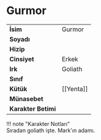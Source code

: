 # Gurmor   
  
<div class="grid" markdown>  
  
|  |  |  
|---|---|  
| **İsim** | Gurmor |  
| **Soyadı** |  |  
| **Hizip** |  |  
| **Cinsiyet** | Erkek |  
| **Irk** | Goliath |  
| **Sınıf** |  |  
| **Kütük** | [[Yenta]] |  
| **Münasebet** |  |  
| **Karakter Betimi** |  |  
  
  
!!! note "Karakter Notları"  
	Sıradan goliath işte. Mark'ın adamı.  
  
  
</div>